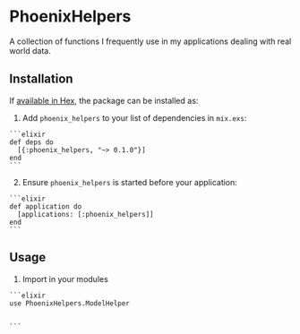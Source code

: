 # PhoenixHelpers

A collection of functions I frequently use in my applications dealing with real world data.
 
## Installation

If [available in Hex](https://hex.pm/docs/publish), the package can be installed as:

  1. Add `phoenix_helpers` to your list of dependencies in `mix.exs`:

    ```elixir
    def deps do
      [{:phoenix_helpers, "~> 0.1.0"}]
    end
    ```

  2. Ensure `phoenix_helpers` is started before your application:

    ```elixir
    def application do
      [applications: [:phoenix_helpers]]
    end
    ```

## Usage


  1. Import in your modules
   
    ```elixir
    use PhoenixHelpers.ModelHelper
    
    
    ```